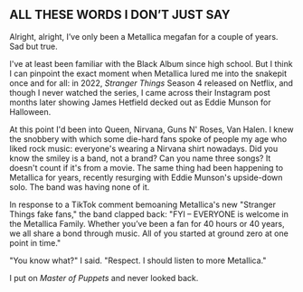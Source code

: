 ## ALL THESE WORDS I DON’T JUST SAY

Alright, alright, I’ve only been a Metallica megafan for a couple of years. Sad but true.

I've at least been familiar with the Black Album since high school. But I think I can pinpoint the exact moment when Metallica lured me into the snakepit once and for all: in 2022, *Stranger Things* Season 4 released on Netflix, and though I never watched the series, I came across their Instagram post months later showing James Hetfield decked out as Eddie Munson for Halloween.

At this point I'd been into Queen, Nirvana, Guns N' Roses, Van Halen. I knew the snobbery with which some die-hard fans spoke of people my age who liked rock music: everyone's wearing a Nirvana shirt nowadays. Did you know the smiley is a band, not a brand? Can you name three songs? It doesn't count if it's from a movie. The same thing had been happening to Metallica for years, recently resurging with Eddie Munson's upside-down solo. The band was having none of it.

In response to a TikTok comment bemoaning Metallica's new "Stranger Things fake fans," the band clapped back: "FYI – EVERYONE is welcome in the Metallica Family. Whether you’ve been a fan for 40 hours or 40 years, we all share a bond through music. All of you started at ground zero at one point in time."

"You know what?" I said. "Respect. I should listen to more Metallica."

I put on *Master of Puppets* and never looked back.